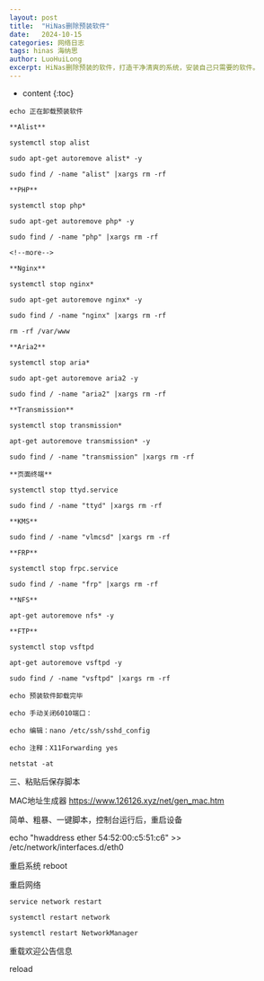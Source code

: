 ```yaml
---
layout: post
title:  "HiNas删除预装软件"
date:   2024-10-15
categories: 网络日志
tags: hinas 海纳思
author: LuoHuiLong
excerpt: HiNas删除预装的软件，打造干净清爽的系统，安装自己只需要的软件。
---
```


* content
{:toc}

```
echo 正在卸载预装软件

**Alist**

systemctl stop alist

sudo apt-get autoremove alist* -y

sudo find / -name "alist" |xargs rm -rf

**PHP**

systemctl stop php*

sudo apt-get autoremove php* -y

sudo find / -name "php" |xargs rm -rf

<!--more-->

**Nginx**

systemctl stop nginx*

sudo apt-get autoremove nginx* -y

sudo find / -name "nginx" |xargs rm -rf

rm -rf /var/www

**Aria2**

systemctl stop aria*

sudo apt-get autoremove aria2 -y

sudo find / -name "aria2" |xargs rm -rf

**Transmission**

systemctl stop transmission*

apt-get autoremove transmission* -y

sudo find / -name "transmission" |xargs rm -rf

**页面终端**

systemctl stop ttyd.service

sudo find / -name "ttyd" |xargs rm -rf

**KMS**

sudo find / -name "vlmcsd" |xargs rm -rf

**FRP**

systemctl stop frpc.service

sudo find / -name "frp" |xargs rm -rf

**NFS**

apt-get autoremove nfs* -y

**FTP**

systemctl stop vsftpd

apt-get autoremove vsftpd -y

sudo find / -name "vsftpd" |xargs rm -rf

echo 预装软件卸载完毕

echo 手动关闭6010端口：

echo 编辑：nano /etc/ssh/sshd_config

echo 注释：X11Forwarding yes

netstat -at
```

三、粘贴后保存脚本

MAC地址生成器 https://www.126126.xyz/net/gen_mac.htm

简单、粗暴、一键脚本，控制台运行后，重启设备

echo "hwaddress ether 54:52:00:c5:51:c6" >> /etc/network/interfaces.d/eth0

重启系统 reboot

重启网络

```
service network restart

systemctl restart network

systemctl restart NetworkManager
```

重载欢迎公告信息

reload
